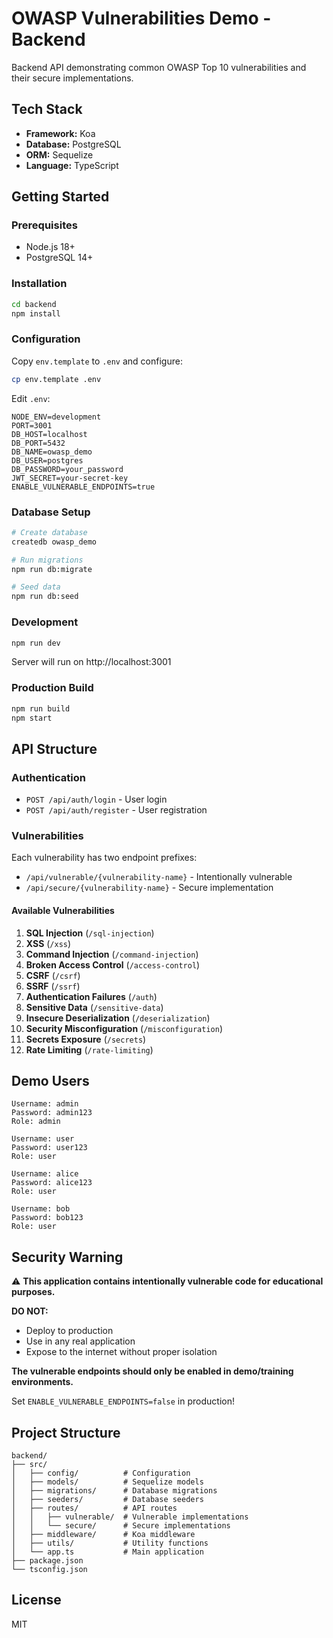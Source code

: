 # OWASP Vulnerabilities Demo - Backend

Backend API demonstrating common OWASP Top 10 vulnerabilities and their secure implementations.

## Tech Stack

- **Framework:** Koa
- **Database:** PostgreSQL
- **ORM:** Sequelize
- **Language:** TypeScript

## Getting Started

### Prerequisites

- Node.js 18+
- PostgreSQL 14+

### Installation

```bash
cd backend
npm install
```

### Configuration

Copy `env.template` to `.env` and configure:

```bash
cp env.template .env
```

Edit `.env`:

```env
NODE_ENV=development
PORT=3001
DB_HOST=localhost
DB_PORT=5432
DB_NAME=owasp_demo
DB_USER=postgres
DB_PASSWORD=your_password
JWT_SECRET=your-secret-key
ENABLE_VULNERABLE_ENDPOINTS=true
```

### Database Setup

```bash
# Create database
createdb owasp_demo

# Run migrations
npm run db:migrate

# Seed data
npm run db:seed
```

### Development

```bash
npm run dev
```

Server will run on http://localhost:3001

### Production Build

```bash
npm run build
npm start
```

## API Structure

### Authentication

- `POST /api/auth/login` - User login
- `POST /api/auth/register` - User registration

### Vulnerabilities

Each vulnerability has two endpoint prefixes:

- `/api/vulnerable/{vulnerability-name}` - Intentionally vulnerable
- `/api/secure/{vulnerability-name}` - Secure implementation

#### Available Vulnerabilities

1. **SQL Injection** (`/sql-injection`)
2. **XSS** (`/xss`)
3. **Command Injection** (`/command-injection`)
4. **Broken Access Control** (`/access-control`)
5. **CSRF** (`/csrf`)
6. **SSRF** (`/ssrf`)
7. **Authentication Failures** (`/auth`)
8. **Sensitive Data** (`/sensitive-data`)
9. **Insecure Deserialization** (`/deserialization`)
10. **Security Misconfiguration** (`/misconfiguration`)
11. **Secrets Exposure** (`/secrets`)
12. **Rate Limiting** (`/rate-limiting`)

## Demo Users

```
Username: admin
Password: admin123
Role: admin

Username: user
Password: user123
Role: user

Username: alice
Password: alice123
Role: user

Username: bob
Password: bob123
Role: user
```

## Security Warning

⚠️ **This application contains intentionally vulnerable code for educational purposes.**

**DO NOT:**

- Deploy to production
- Use in any real application
- Expose to the internet without proper isolation

**The vulnerable endpoints should only be enabled in demo/training environments.**

Set `ENABLE_VULNERABLE_ENDPOINTS=false` in production!

## Project Structure

```
backend/
├── src/
│   ├── config/          # Configuration
│   ├── models/          # Sequelize models
│   ├── migrations/      # Database migrations
│   ├── seeders/         # Database seeders
│   ├── routes/          # API routes
│   │   ├── vulnerable/  # Vulnerable implementations
│   │   └── secure/      # Secure implementations
│   ├── middleware/      # Koa middleware
│   ├── utils/           # Utility functions
│   └── app.ts           # Main application
├── package.json
└── tsconfig.json
```

## License

MIT
